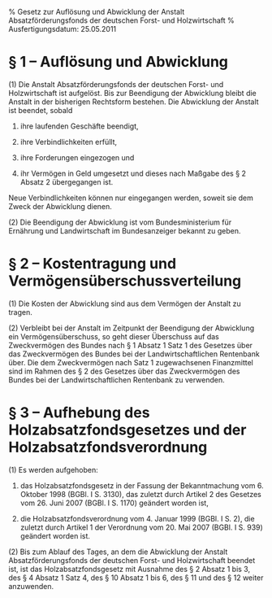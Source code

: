 % Gesetz zur Auflösung und Abwicklung der Anstalt Absatzförderungsfonds der deutschen Forst- und Holzwirtschaft
% Ausfertigungsdatum: 25.05.2011
 
# § 1 – Auflösung und Abwicklung

(1) Die Anstalt Absatzförderungsfonds der deutschen Forst- und Holzwirtschaft ist aufgelöst. Bis zur Beendigung der Abwicklung bleibt die Anstalt in der bisherigen Rechtsform bestehen. Die Abwicklung der Anstalt ist beendet, sobald

1. ihre laufenden Geschäfte beendigt,

2. ihre Verbindlichkeiten erfüllt,

3. ihre Forderungen eingezogen und

4. ihr Vermögen in Geld umgesetzt und dieses nach Maßgabe des § 2 Absatz 2 übergegangen ist.

Neue Verbindlichkeiten können nur eingegangen werden, soweit sie dem Zweck der Abwicklung dienen.

(2) Die Beendigung der Abwicklung ist vom Bundesministerium für Ernährung und Landwirtschaft im Bundesanzeiger bekannt zu geben.

# § 2 – Kostentragung und Vermögensüberschussverteilung

(1) Die Kosten der Abwicklung sind aus dem Vermögen der Anstalt zu tragen.

(2) Verbleibt bei der Anstalt im Zeitpunkt der Beendigung der Abwicklung ein Vermögensüberschuss, so geht dieser Überschuss auf das Zweckvermögen des Bundes nach § 1 Absatz 1 Satz 1 des Gesetzes über das Zweckvermögen des Bundes bei der Landwirtschaftlichen Rentenbank über. Die dem Zweckvermögen nach Satz 1 zugewachsenen Finanzmittel sind im Rahmen des § 2 des Gesetzes über das Zweckvermögen des Bundes bei der Landwirtschaftlichen Rentenbank zu verwenden.

# § 3 – Aufhebung des Holzabsatzfondsgesetzes und der Holzabsatzfondsverordnung

(1) Es werden aufgehoben:

1. das Holzabsatzfondsgesetz in der Fassung der Bekanntmachung vom 6. Oktober 1998 (BGBl. I S. 3130), das zuletzt durch Artikel 2 des Gesetzes vom 26. Juni 2007 (BGBl. I S. 1170) geändert worden ist,

2. die Holzabsatzfondsverordnung vom 4. Januar 1999 (BGBl. I S. 2), die zuletzt durch Artikel 1 der Verordnung vom 20. Mai 2007 (BGBl. I S. 939) geändert worden ist.

(2) Bis zum Ablauf des Tages, an dem die Abwicklung der Anstalt Absatzförderungsfonds der deutschen Forst- und Holzwirtschaft beendet ist, ist das Holzabsatzfondsgesetz mit Ausnahme des § 2 Absatz 1 bis 3, des § 4 Absatz 1 Satz 4, des § 10 Absatz 1 bis 6, des § 11 und des § 12 weiter anzuwenden.
